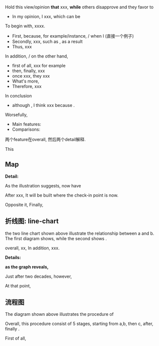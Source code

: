 

Hold this view/opinion **that** xxx, **while** others disapprove and they favor to

- In my opinion, I xxx, which can be 

To begin with, xxxx. 

- First, because, for example/instance, / when I (直接一个例子)
- Secondly, xxx, such as , as a result
- Thus, xxx

In addition, / on the other hand, 

- first of all, xxx   for example 
- then, finally,   xxx 
- once xxx, they xxx
- What's more, 
- Therefore, xxx

In conclusion

- although , I think xxx  because .

Worsefully,







- Main features: 
- Comparisons: 

两个feature在overall, 然后两个detail解释.

This 



## Map

**Detail:**

As the illustration suggests,  now have 

After xxx,   It will be built where the check-in point is now. 

Opposite it, Finally,









## 折线图: line-chart

the two line chart shown above illustrate the relationship between a and  b. The first diagram shows, while the second shows .

overall,  xx, In addition, xxx.

**Details:**

**as the graph reveals,** 

Just after two decades, however, 

At that point, 





## 流程图

The diagram shown above illustrates the procedure of 

Overall, this procedure consist of 5 stages, starting from a,b, then c, after, finally .

First of all, 



























